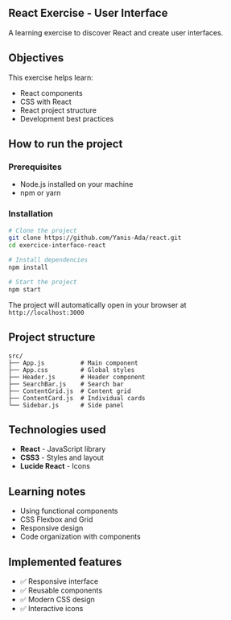## React Exercise - User Interface

A learning exercise to discover React and create user interfaces.

## Objectives

This exercise helps learn:
- React components
- CSS with React
- React project structure
- Development best practices

## How to run the project

### Prerequisites
- Node.js installed on your machine
- npm or yarn

### Installation
```bash
# Clone the project
git clone https://github.com/Yanis-Ada/react.git
cd exercice-interface-react

# Install dependencies
npm install

# Start the project
npm start
```

The project will automatically open in your browser at `http://localhost:3000`

## Project structure

```
src/
├── App.js          # Main component
├── App.css         # Global styles
├── Header.js       # Header component
├── SearchBar.js    # Search bar
├── ContentGrid.js  # Content grid
├── ContentCard.js  # Individual cards
└── Sidebar.js      # Side panel
```

## Technologies used

- **React** - JavaScript library
- **CSS3** - Styles and layout
- **Lucide React** - Icons

## Learning notes

- Using functional components
- CSS Flexbox and Grid
- Responsive design
- Code organization with components

## Implemented features

- ✅ Responsive interface
- ✅ Reusable components  
- ✅ Modern CSS design
- ✅ Interactive icons
